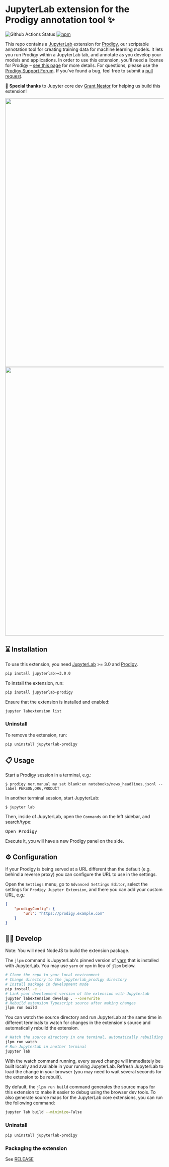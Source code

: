 # JupyterLab extension for the Prodigy annotation tool ✨

![Github Actions Status](https://github.com/explosion/jupyterlab-prodigy/workflows/Build/badge.svg)
[![npm](https://img.shields.io/npm/v/jupyterlab-prodigy.svg?style=flat-square&logo=npm)](https://www.npmjs.com/package/jupyterlab-prodigy)

This repo contains a [JupyterLab](https://jupyterlab.readthedocs.io/en/stable/) extension for [Prodigy](https://prodi.gy), our scriptable annotation tool for creating training data for machine learning models. It lets you run Prodigy within a JupyterLab tab, and annotate as you develop your models and applications. In order to use this
extension, you'll need a license for Prodigy – [see this page](https://prodi.gy/buy) for more details. For questions, please use the [Prodigy Support Forum](https://support.prodi.gy). If you've found a bug, feel free to submit a [pull request](https://github.com/explosion/jupyterlab-prodigy/pulls).

🙏 **Special thanks** to Jupyter core dev [Grant Nestor](https://www.grantnestor.com/)
for helping us build this extension!


<img src="https://user-images.githubusercontent.com/13643239/60034585-499b4f80-96ab-11e9-9624-711f71d01b9b.gif" width="854">

<img src="https://user-images.githubusercontent.com/13643239/86128438-a5c85900-bae1-11ea-82d9-a466e31e0861.png" width="854" />

## ⌛️ Installation

To use this extension, you need
[JupyterLab](https://jupyterlab.readthedocs.io/en/stable/) >= 3.0 and
[Prodigy](https://prodi.gy).

```bash
pip install jupyterlab>=3.0.0
```

To install the extension, run:

```bash
pip install jupyterlab-prodigy
```

Ensure that the extension is installed and enabled:

```bash
jupyter labextension list
```

### Uninstall

To remove the extension, run:

```bash
pip uninstall jupyterlab-prodigy
```

## 📋 Usage

Start a Prodigy session in a terminal, e.g.:

```console
$ prodigy ner.manual my_set blank:en notebooks/news_headlines.jsonl --label PERSON,ORG,PRODUCT
```

In another terminal session, start JupyterLab:

```console
$ jupyter lab
```

Then, inside of JupyterLab, open the `Commands` on the left sidebar, and search/type:

<kbd>Open Prodigy</kbd>

Execute it, you will have a new Prodigy panel on the side.

## ⚙ Configuration

If your Prodigy is being served at a URL different than the default (e.g. behind a reverse proxy) you can configure the URL to use in the settings.

Open the `Settings` menu, go to `Advanced Settings Editor`, select the settings for `Prodigy Jupyter Extension`, and there you can add your custom URL, e.g.:

```JSON
{
    "prodigyConfig": {
        "url": "https://prodigy.example.com"
    }
}
```

## 👩‍💻 Develop

Note: You will need NodeJS to build the extension package.

The `jlpm` command is JupyterLab's pinned version of
[yarn](https://yarnpkg.com/) that is installed with JupyterLab. You may use
`yarn` or `npm` in lieu of `jlpm` below.

```bash
# Clone the repo to your local environment
# Change directory to the jupyterlab_prodigy directory
# Install package in development mode
pip install -e .
# Link your development version of the extension with JupyterLab
jupyter labextension develop . --overwrite
# Rebuild extension Typescript source after making changes
jlpm run build
```

You can watch the source directory and run JupyterLab at the same time in
different terminals to watch for changes in the extension's source and
automatically rebuild the extension.

```bash
# Watch the source directory in one terminal, automatically rebuilding when needed
jlpm run watch
# Run JupyterLab in another terminal
jupyter lab
```

With the watch command running, every saved change will immediately be built
locally and available in your running JupyterLab. Refresh JupyterLab to load
the change in your browser (you may need to wait several seconds for the
extension to be rebuilt).

By default, the `jlpm run build` command generates the source maps for this
extension to make it easier to debug using the browser dev tools. To also
generate source maps for the JupyterLab core extensions, you can run the
following command:

```bash
jupyter lab build --minimize=False
```

### Uninstall

```bash
pip uninstall jupyterlab-prodigy
```

### Packaging the extension

See [RELEASE](RELEASE.md)
